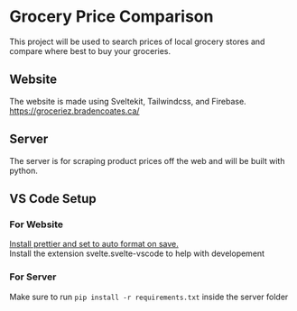 # Grocery Price Comparison

This project will be used to search prices of local grocery stores and compare where best to buy your groceries.

## Website

The website is made using Sveltekit, Tailwindcss, and Firebase.
https://groceriez.bradencoates.ca/

## Server

The server is for scraping product prices off the web and will be built with python.

## VS Code Setup

### For Website

[Install prettier and set to auto format on save.](https://www.alphr.com/use-prettier-vs-code/)  
Install the extension svelte.svelte-vscode to help with developement

### For Server

Make sure to run ```pip install -r requirements.txt``` inside the server folder
